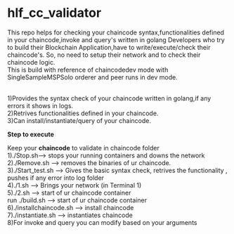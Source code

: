 # hlf_cc_validator

This repo helps for checking your chaincode syntax,functionalities defined in your chaincode,invoke and query's written in golang
Developers who try to build their Blockchain Application,have to write/execute/check their chaincode's.
So, no need to setup their network and to check their chaincode logic.
<br/> This is build with reference of chaincodedev mode with SingleSampleMSPSolo orderer and peer runs in dev mode.

<br/>1)Provides the syntax check of your chaincode written in golang,if any errors it shows in logs.
<br/>2)Retrives functionalities defined in your chaincode.
<br/>3)Can install/instantiate/query of your chaincode.


**Step to execute**


Keep your **chaincode** to validate in chaincode folder
 <br/> 1)./Stop.sh--> stops your running containers and downs the network
 <br/>2)./Remove.sh --> removes the binaries of ur chaincode.
  <br/>3)./Start_test.sh --> Gives the basic syntax check, retrives the functionality , pushes if any error into log folder
 <br/> 4)./1.sh --> Brings your network (in Terminal 1)
 <br/> 5)./2.sh  --> start of ur chaincode container
 <br/>      run  ./build.sh  --> start of ur chaincode container
  <br/>6)./installchaincode.sh --> install chaincode
 <br/> 7)./instantiate.sh --> instantiates chaincode
  <br/>8)For invoke and query you can modify based on your arguments 
